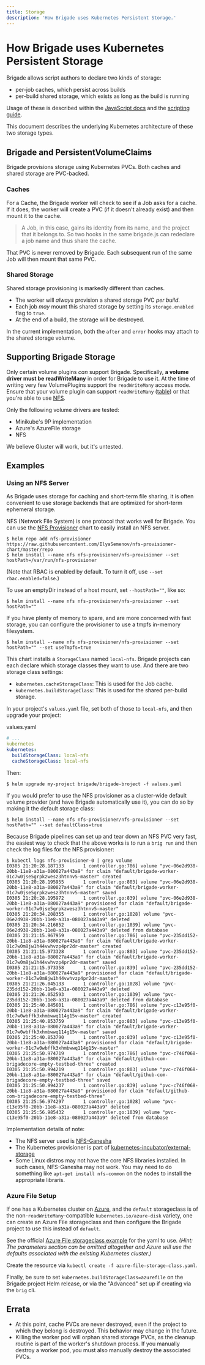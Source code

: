 ```yaml
---
title: Storage
description: 'How Brigade uses Kubernetes Persistent Storage.'
---
```


# How Brigade uses Kubernetes Persistent Storage

Brigade allows script authors to declare two kinds of storage:

- per-job caches, which persist across builds
- per-build shared storage, which exists as long as the build is running

Usage of these is described within the [JavaScript docs](javascript.md) and the
[scripting guide](scripting.md).

This document describes the underlying Kubernetes architecture of these two
storage types.

## Brigade and PersistentVolumeClaims

Brigade provisions storage using Kubernetes PVCs. Both caches and shared storage
are PVC-backed.

### Caches

For a Cache, the Brigade worker will check to see if a Job asks for a cache. If it
does, the worker will create a PVC (if it doesn't already exist) and then mount
it to the cache.

> A Job, in this case, gains its identity from its name, and the project that
> it belongs to. So two hooks in the same brigade.js can redeclare a job name and
> thus share the cache.

That PVC is never removed by Brigade. Each subsequent run of the same Job will
then mount that same PVC.

### Shared Storage

Shared storage provisioning is markedly different than caches.

- The worker will _always_ provision a shared storage PVC _per build_.
- Each job _may_ mount this shared storage by setting its `storage.enabled` flag
  to `true`.
- At the end of a build, the storage will be destroyed.

In the current implementation, both the `after` and `error` hooks may attach to
the shared storage volume.

## Supporting Brigade Storage

Only certain volume plugins _can_ support Brigade. Specifically, **a volume driver
must be readWriteMany** in order for Brigade to use it. At the time of writing
very few VolumePlugins support the `readWriteMany` access mode. Ensure that your
volume plugin can support `readWriteMany`
([table](https://kubernetes.io/docs/concepts/storage/persistent-volumes/#access-modes))
or that you're able to use [NFS](#using-an-nfs-server).

Only the following volume drivers are tested:

- Minikube's 9P implementation
- Azure's AzureFile storage
- NFS

We believe Gluster will work, but it's untested.

## Examples

### Using an NFS Server

As Brigade uses storage for caching and short-term file sharing, it is often convenient
to use storage backends that are optimized for short-term ephemeral storage.

NFS (Network File System) is one protocol that works well for Brigade. You can
use the [NFS Provisioner](https://github.com/IlyaSemenov/nfs-provisioner-chart)
chart to easily install an NFS server.

```console
$ helm repo add nfs-provisioner https://raw.githubusercontent.com/IlyaSemenov/nfs-provisioner-chart/master/repo
$ helm install --name nfs nfs-provisioner/nfs-provisioner --set hostPath=/var/run/nfs-provisioner
```

(Note that RBAC is enabled by default. To turn it off, use `--set rbac.enabled=false`.)

To use an emptyDir instead of a host mount, set `--hostPath=""`, like so:

```console
$ helm install --name nfs nfs-provisioner/nfs-provisioner --set hostPath=""
```

If you have plenty of memory to spare, and are more concerned with fast storage,
you can configure the provisioner to use a tmpfs in-memory filesystem.

```console
$ helm install --name nfs nfs-provisioner/nfs-provisioner --set hostPath="" --set useTmpfs=true
```

This chart installs a `StorageClass` named `local-nfs`. Brigade projects can
each declare which storage classes they want to use. And there are two storage
class settings:

- `kubernetes.cacheStorageClass`: This is used for the Job cache.
- `kubernetes.buildStorageClass`: This is used for the shared per-build storage.

In your project's `values.yaml` file, set both of those to `local-nfs`, and then
upgrade your project:

values.yaml
```yaml
# ...
kubernetes
kubernetes:
  buildStorageClass: local-nfs
  cacheStorageClass: local-nfs
```

Then:

```console
$ helm upgrade my-project brigade/brigade-broject -f values.yaml
```

If you would prefer to use the NFS provisioner as a cluster-wide default volume provider
(and have Brigade automatically use it), you can do so by making it the default
storage class:

```console
$ helm install --name nfs nfs-provisioner/nfs-provisioner --set hostPath="" --set defaultClass=true
```

Because Brigade pipelines can set up and tear down an NFS PVC very fast, the easiest
way to check that the above works is to run a `brig run` and then check the
log files for the NFS provisioner:

```console
$ kubectl logs nfs-provisioner-0 | grep volume
I0305 21:20:28.187133       1 controller.go:786] volume "pvc-06e2d938-20bb-11e8-a31a-080027a443a9" for claim "default/brigade-worker-01c7w0jse5grpkzwesz3htnnv5-master" created
I0305 21:20:28.195955       1 controller.go:803] volume "pvc-06e2d938-20bb-11e8-a31a-080027a443a9" for claim "default/brigade-worker-01c7w0jse5grpkzwesz3htnnv5-master" saved
I0305 21:20:28.195972       1 controller.go:839] volume "pvc-06e2d938-20bb-11e8-a31a-080027a443a9" provisioned for claim "default/brigade-worker-01c7w0jse5grpkzwesz3htnnv5-master"
I0305 21:20:34.208355       1 controller.go:1028] volume "pvc-06e2d938-20bb-11e8-a31a-080027a443a9" deleted
I0305 21:20:34.216852       1 controller.go:1039] volume "pvc-06e2d938-20bb-11e8-a31a-080027a443a9" deleted from database
I0305 21:21:15.967959       1 controller.go:786] volume "pvc-235dd152-20bb-11e8-a31a-080027a443a9" for claim "default/brigade-worker-01c7w0m8jw1h44vwhvzp4pr2dr-master" created
I0305 21:21:15.973328       1 controller.go:803] volume "pvc-235dd152-20bb-11e8-a31a-080027a443a9" for claim "default/brigade-worker-01c7w0m8jw1h44vwhvzp4pr2dr-master" saved
I0305 21:21:15.973358       1 controller.go:839] volume "pvc-235dd152-20bb-11e8-a31a-080027a443a9" provisioned for claim "default/brigade-worker-01c7w0m8jw1h44vwhvzp4pr2dr-master"
I0305 21:21:26.045133       1 controller.go:1028] volume "pvc-235dd152-20bb-11e8-a31a-080027a443a9" deleted
I0305 21:21:26.052593       1 controller.go:1039] volume "pvc-235dd152-20bb-11e8-a31a-080027a443a9" deleted from database
I0305 21:25:40.845601       1 controller.go:786] volume "pvc-c13e95f0-20bb-11e8-a31a-080027a443a9" for claim "default/brigade-worker-01c7w0wbffk3xhmbwwq114g15v-master" created
I0305 21:25:40.853759       1 controller.go:803] volume "pvc-c13e95f0-20bb-11e8-a31a-080027a443a9" for claim "default/brigade-worker-01c7w0wbffk3xhmbwwq114g15v-master" saved
I0305 21:25:40.853790       1 controller.go:839] volume "pvc-c13e95f0-20bb-11e8-a31a-080027a443a9" provisioned for claim "default/brigade-worker-01c7w0wbffk3xhmbwwq114g15v-master"
I0305 21:25:50.974719       1 controller.go:786] volume "pvc-c746f068-20bb-11e8-a31a-080027a443a9" for claim "default/github-com-brigadecore-empty-testbed-three" created
I0305 21:25:50.994219       1 controller.go:803] volume "pvc-c746f068-20bb-11e8-a31a-080027a443a9" for claim "default/github-com-brigadecore-empty-testbed-three" saved
I0305 21:25:50.994237       1 controller.go:839] volume "pvc-c746f068-20bb-11e8-a31a-080027a443a9" provisioned for claim "default/github-com-brigadecore-empty-testbed-three"
I0305 21:25:56.974297       1 controller.go:1028] volume "pvc-c13e95f0-20bb-11e8-a31a-080027a443a9" deleted
I0305 21:25:56.985432       1 controller.go:1039] volume "pvc-c13e95f0-20bb-11e8-a31a-080027a443a9" deleted from database
```

Implementation details of note:

- The NFS server used is [NFS-Ganesha](https://github.com/nfs-ganesha/nfs-ganesha)
- The Kubernetes provisioner is part of [kubernetes-incubator/external-storage](https://github.com/kubernetes-incubator/external-storage/tree/master/nfs)
- Some Linux distros may not have the core NFS libraries installed. In such cases,
  NFS-Ganesha may not work. You may need to do something like `apt-get install nfs-common`
  on the nodes to install the appropriate libraris.

### Azure File Setup

If one has a Kubernetes cluster on [Azure](https://azure.microsoft.com/en-us/services/kubernetes-service/),
and the `default` storageclass is of the non-`readWriteMany`-compatible `kubernetes.io/azure-disk` variety, one can create
an Azure File storageclass and then configure the Brigade project to use this instead of `default`.

See the official [Azure File storageclass example](https://kubernetes.io/docs/concepts/storage/storage-classes/#azure-file)
for the yaml to use.  _(Hint: The parameters section can be omitted altogether and Azure will use the defaults associated
with the existing Kubernetes cluster.)_

Create the resource via `kubectl create -f azure-file-storage-class.yaml`.

Finally, be sure to set `kubernetes.buildStorageClass=azurefile` on the Brigade project Helm release, or via the "Advanced" set up
if creating via the `brig` cli.


## Errata

- At this point, cache PVCs are never destroyed, even if the project to which
  they belong is destroyed. This behavior may change in the future.
- Killing the worker pod will orphan shared storage PVCs, as the cleanup routine
  is part of the worker's shutdown process. If you manually destroy a worker pod,
  you must also manually destroy the associated PVCs.
